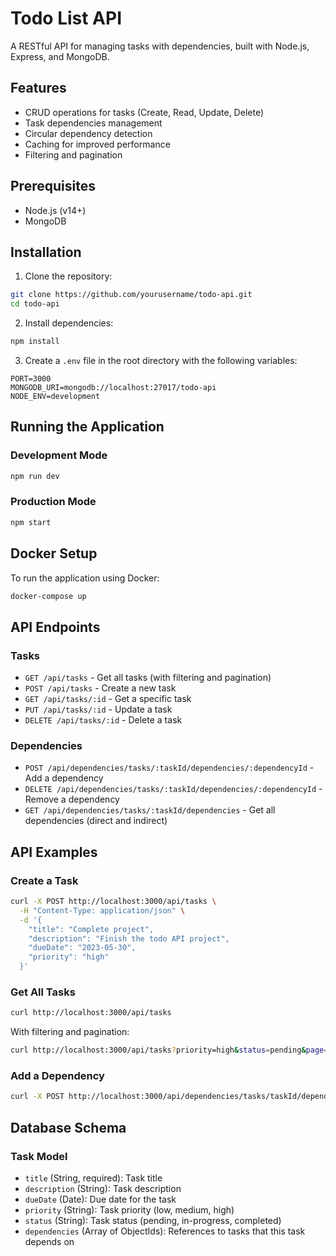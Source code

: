 # Todo List API

A RESTful API for managing tasks with dependencies, built with Node.js, Express, and MongoDB.

## Features

- CRUD operations for tasks (Create, Read, Update, Delete)
- Task dependencies management
- Circular dependency detection
- Caching for improved performance
- Filtering and pagination

## Prerequisites

- Node.js (v14+)
- MongoDB

## Installation

1. Clone the repository:

```bash
git clone https://github.com/yourusername/todo-api.git
cd todo-api
```

2. Install dependencies:

```bash
npm install
```

3. Create a `.env` file in the root directory with the following variables:

```
PORT=3000
MONGODB_URI=mongodb://localhost:27017/todo-api
NODE_ENV=development
```

## Running the Application

### Development Mode

```bash
npm run dev
```

### Production Mode

```bash
npm start
```

## Docker Setup

To run the application using Docker:

```bash
docker-compose up
```

## API Endpoints

### Tasks

- `GET /api/tasks` - Get all tasks (with filtering and pagination)
- `POST /api/tasks` - Create a new task
- `GET /api/tasks/:id` - Get a specific task
- `PUT /api/tasks/:id` - Update a task
- `DELETE /api/tasks/:id` - Delete a task

### Dependencies

- `POST /api/dependencies/tasks/:taskId/dependencies/:dependencyId` - Add a dependency
- `DELETE /api/dependencies/tasks/:taskId/dependencies/:dependencyId` - Remove a dependency
- `GET /api/dependencies/tasks/:taskId/dependencies` - Get all dependencies (direct and indirect)

## API Examples

### Create a Task

```bash
curl -X POST http://localhost:3000/api/tasks \
  -H "Content-Type: application/json" \
  -d '{
    "title": "Complete project",
    "description": "Finish the todo API project",
    "dueDate": "2023-05-30",
    "priority": "high"
  }'
```

### Get All Tasks

```bash
curl http://localhost:3000/api/tasks
```

With filtering and pagination:

```bash
curl http://localhost:3000/api/tasks?priority=high&status=pending&page=1&limit=10
```

### Add a Dependency

```bash
curl -X POST http://localhost:3000/api/dependencies/tasks/taskId/dependencies/dependencyId
```

## Database Schema

### Task Model

- `title` (String, required): Task title
- `description` (String): Task description
- `dueDate` (Date): Due date for the task
- `priority` (String): Task priority (low, medium, high)
- `status` (String): Task status (pending, in-progress, completed)
- `dependencies` (Array of ObjectIds): References to tasks that this task depends on
